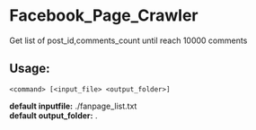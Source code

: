# Facebook_Page_Crawler
Get list of post_id,comments_count until reach 10000 comments

## Usage: 
```
<command> [<input_file> <output_folder>]
```
<b>default inputfile:</b> ./fanpage_list.txt <br>
<b>default output_folder:</b> .
